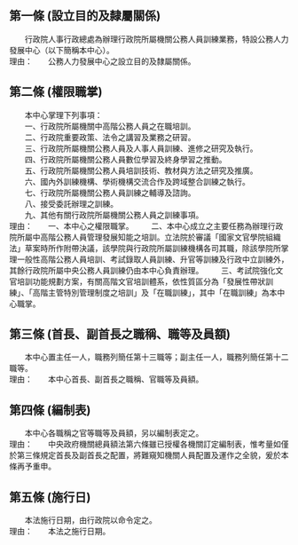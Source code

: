 第一條 (設立目的及隸屬關係)
---------------------------
　　行政院人事行政總處為辦理行政院所屬機關公務人員訓練業務，特設公務人力發展中心（以下簡稱本中心）。  
理由：　　公務人力發展中心之設立目的及隸屬關係。

第二條 (權限職掌)
-----------------
　　本中心掌理下列事項：  
　　一、行政院所屬機關中高階公務人員之在職培訓。  
　　二、行政院重要政策、法令之講習及業務之研習。  
　　三、行政院所屬機關公務人員及人事人員訓練、進修之研究及執行。  
　　四、行政院所屬機關公務人員數位學習及終身學習之推動。  
　　五、行政院所屬機關公務人員培訓技術、教材與方法之研究及推廣。  
　　六、國內外訓練機構、學術機構交流合作及跨域整合訓練之執行。  
　　七、行政院所屬機關公務人員訓練之輔導及諮詢。  
　　八、接受委託辦理之訓練。  
　　九、其他有關行政院所屬機關公務人員之訓練事項。  
理由：　　一、本中心之權限職掌。
　　二、本中心成立之主要任務為辦理行政院所屬中高階公務人員管理發展知能之培訓。立法院於審議「國家文官學院組織法」草案時所作附帶決議，該學院與行政院所屬訓練機構各司其職，除該學院所掌理一般性高階公務人員培訓、考試錄取人員訓練、升官等訓練及行政中立訓練外，其餘行政院所屬中央公務人員訓練仍由本中心負責辦理。
　　三、考試院強化文官培訓功能規劃方案，有關高階文官培訓體系，依性質區分為「發展性帶狀訓練」、「高階主管特別管理制度之培訓」及「在職訓練」，其中「在職訓練」為本中心職掌。

第三條 (首長、副首長之職稱、職等及員額)
---------------------------------------
　　本中心置主任一人，職務列簡任第十三職等；副主任一人，職務列簡任第十二職等。  
理由：　　本中心首長、副首長之職稱、官職等及員額。

第四條 (編制表)
---------------
　　本中心各職稱之官等職等及員額，另以編制表定之。  
理由：　　中央政府機關總員額法第六條雖已授權各機關訂定編制表，惟考量如僅於第三條規定首長及副首長之配置，將難窺知機關人員配置及運作之全貌，爰於本條再予重申。

第五條 (施行日)
---------------
　　本法施行日期，由行政院以命令定之。  
理由：　　本法之施行日期。